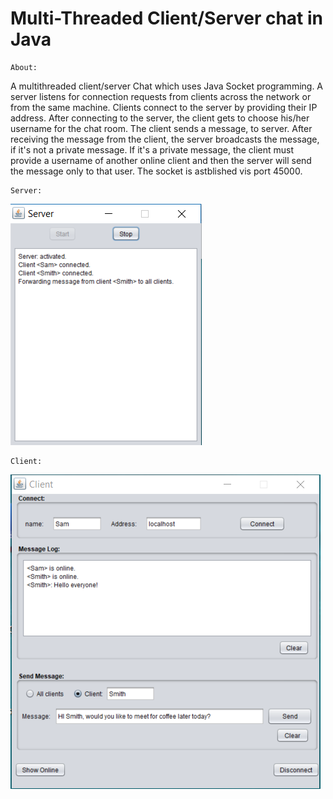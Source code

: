 # Multi-Threaded Client/Server chat in Java
    About:
A multithreaded client/server Chat which uses Java Socket programming. A server listens for connection requests from clients across the network or from the same machine. Clients connect to the server by providing their IP address. After connecting to the server, the client gets to choose his/her username for the chat room.
The client sends a message, to server. After receiving the message from the client, the server broadcasts the message, if it's not a private message. If it's a private message, the client must provide a username of another online client and then the server will send the message only to that user. The socket is astblished vis port 45000.
     
    Server:
![alt text](https://github.com/AkivaGubbay/Chat/blob/master/pictures/Server%20-%20pic.PNG)
    
    Client:
![alt text](https://github.com/AkivaGubbay/Chat/blob/master/pictures/client%20-%20pic.PNG)
    

